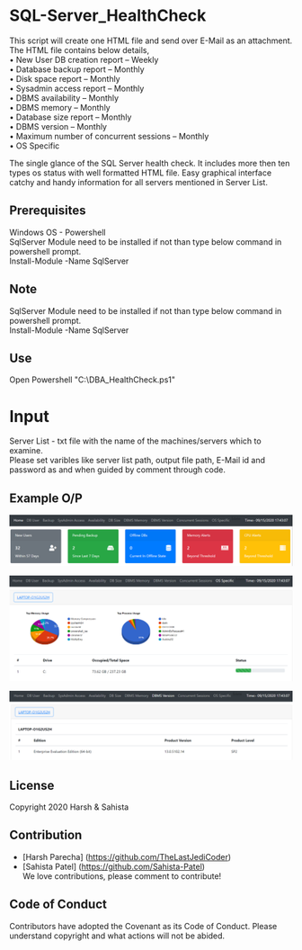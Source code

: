 # SQL-Server_HealthCheck
This script will create one HTML file and send over E-Mail as an attachment. The HTML file contains below details,<br>
    •	New User DB creation report – Weekly<br>
    •	Database backup report – Monthly<br>
    •	Disk space report – Monthly<br>
    •	Sysadmin access report – Monthly<br>
    •	DBMS availability – Monthly<br>
    •	DBMS memory – Monthly<br>
    •	Database size report – Monthly<br>
    •	DBMS version – Monthly<br>
    •	Maximum number of concurrent sessions – Monthly<br>
    •	OS Specific<br>
 
The single glance of the SQL Server health check. It includes more then ten types os status with well formatted HTML file. Easy graphical interface catchy and handy information for all servers mentioned in Server List.
    
## Prerequisites

Windows OS - Powershell<br>
SqlServer Module need to be installed if not than type below command in powershell prompt.<br>
Install-Module -Name SqlServer

## Note

SqlServer Module need to be installed if not than type below command in powershell prompt.<br>
Install-Module -Name SqlServer

## Use

Open Powershell
"C:\DBA_HealthCheck.ps1"


# Input
Server List - txt file with the name of the machines/servers which to examine.<br>
Please set varibles like server list path, output file path, E-Mail id and password as and when guided by comment through code.

## Example O/P

![alt text](https://github.com/Sahista-Patel/SQL-Server_HealthCheck/blob/Powershell/healthcheck_1.PNG)<br>

![alt text](https://github.com/Sahista-Patel/SQL-Server_HealthCheck/blob/Powershell/healthcheck_2.PNG)<br>

![alt text](https://github.com/Sahista-Patel/SQL-Server_HealthCheck/blob/Powershell/healthcheck_3.PNG)

## License

Copyright 2020 Harsh & Sahista

## Contribution

* [Harsh Parecha] (https://github.com/TheLastJediCoder)
* [Sahista Patel] (https://github.com/Sahista-Patel)<br>
We love contributions, please comment to contribute!

## Code of Conduct

Contributors have adopted the Covenant as its Code of Conduct. Please understand copyright and what actions will not be abided.
